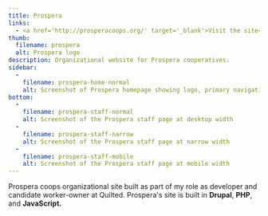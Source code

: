 ```yaml
---
title: Prospera
links:
  - <a href='http://prosperacoops.org/' target='_blank'>Visit the site</a>
thumb:
  filename: prospera
  alt: Prospera logo
description: Organizational website for Prospera cooperatives.
sidebar:
  -
    filename: prospera-home-normal
    alt: Screenshot of Prospera homepage showing logo, primary navigation, and a hero banner photo of about 20 Prospera members
bottom:
  -
    filename: prospera-staff-normal
    alt: Screenshot of the Prospera staff page at desktop width
  -
    filename: prospera-staff-narrow
    alt: Screenshot of the Prospera staff page at narrow width
  -
    filename: prospera-staff-mobile
    alt: Screenshot of the Prospera staff page at mobile width
---
```


Prospera coops organizational site built as part of my role as developer and candidate worker-owner at Quilted. Prospera's site is built in **Drupal**, **PHP**, and **JavaScript.**

